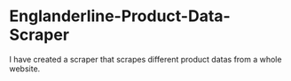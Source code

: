 # Englanderline-Product-Data-Scraper
I have created a scraper that scrapes different product datas from a whole website.
